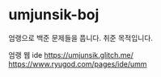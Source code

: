 # umjunsik-boj
엄랭으로 백준 문제들을 풉니다. 취준 목적입니다.

엄랭 웹 ide
https://umjunsik.glitch.me/
https://www.ryugod.com/pages/ide/umm
